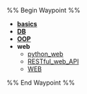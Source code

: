 %% Begin Waypoint %%
- **[basics](./basics/basics.md)**
- **[DB](./DB/DB.md)**
- **[OOP](./OOP/OOP.md)**
- **web**
	- [python_web](./web/python_web.md)
	- [RESTful_web_API](RESTful_web_API.md)
	- [WEB](./web/WEB.md)

%% End Waypoint %%